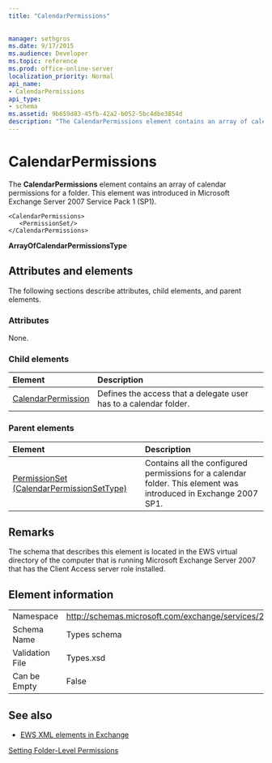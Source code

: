```yaml
---
title: "CalendarPermissions"
 
 
manager: sethgros
ms.date: 9/17/2015
ms.audience: Developer
ms.topic: reference
ms.prod: office-online-server
localization_priority: Normal
api_name:
- CalendarPermissions
api_type:
- schema
ms.assetid: 9b659d83-45fb-42a2-b052-5bc4dbe3854d
description: "The CalendarPermissions element contains an array of calendar permissions for a folder. This element was introduced in Microsoft Exchange Server 2007 Service Pack 1 (SP1)."
---
```


# CalendarPermissions

The **CalendarPermissions** element contains an array of calendar permissions for a folder. This element was introduced in Microsoft Exchange Server 2007 Service Pack 1 (SP1). 
  
```
<CalendarPermissions>
   <PermissionSet/>
</CalendarPermissions>
```

 **ArrayOfCalendarPermissionsType**
## Attributes and elements

The following sections describe attributes, child elements, and parent elements.
  
### Attributes

None.
  
### Child elements

|**Element**|**Description**|
|:-----|:-----|
|[CalendarPermission](calendarpermission.md) <br/> |Defines the access that a delegate user has to a calendar folder.  <br/> |
   
### Parent elements

|**Element**|**Description**|
|:-----|:-----|
|[PermissionSet (CalendarPermissionSetType)](permissionset-calendarpermissionsettype.md) <br/> |Contains all the configured permissions for a calendar folder. This element was introduced in Exchange 2007 SP1.  <br/> |
   
## Remarks

The schema that describes this element is located in the EWS virtual directory of the computer that is running Microsoft Exchange Server 2007 that has the Client Access server role installed.
  
## Element information

|||
|:-----|:-----|
|Namespace  <br/> |http://schemas.microsoft.com/exchange/services/2006/types  <br/> |
|Schema Name  <br/> |Types schema  <br/> |
|Validation File  <br/> |Types.xsd  <br/> |
|Can be Empty  <br/> |False  <br/> |
   
## See also



- [EWS XML elements in Exchange](ews-xml-elements-in-exchange.md)


[Setting Folder-Level Permissions](http://msdn.microsoft.com/library/c7530e86-5112-401c-b10a-9c054ae59f07%28Office.15%29.aspx)

